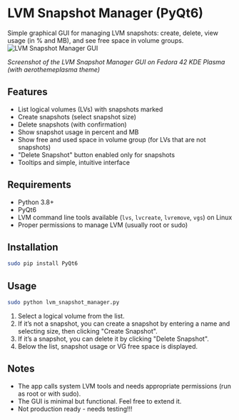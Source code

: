 # LVM Snapshot Manager (PyQt6)

Simple graphical GUI for managing LVM snapshots: create, delete, view usage (in % and MB), and see free space in volume groups.
![LVM Snapshot Manager GUI](https://github.com/user-attachments/assets/aa7a769f-243d-4810-a894-5cbc77847b9e)

*Screenshot of the LVM Snapshot Manager GUI on Fedora 42 KDE Plasma (with aerothemeplasma theme)*
## Features

- List logical volumes (LVs) with snapshots marked  
- Create snapshots (select snapshot size)  
- Delete snapshots (with confirmation)  
- Show snapshot usage in percent and MB  
- Show free and used space in volume group (for LVs that are not snapshots)  
- "Delete Snapshot" button enabled only for snapshots  
- Tooltips and simple, intuitive interface  

## Requirements

- Python 3.8+  
- PyQt6  
- LVM command line tools available (`lvs`, `lvcreate`, `lvremove`, `vgs`) on Linux  
- Proper permissions to manage LVM (usually root or sudo)  

## Installation

```bash
sudo pip install PyQt6
````

## Usage

```bash
sudo python lvm_snapshot_manager.py
```

1. Select a logical volume from the list.
2. If it’s not a snapshot, you can create a snapshot by entering a name and selecting size, then clicking "Create Snapshot".
3. If it’s a snapshot, you can delete it by clicking "Delete Snapshot".
4. Below the list, snapshot usage or VG free space is displayed.

## Notes

* The app calls system LVM tools and needs appropriate permissions (run as root or with sudo).
* The GUI is minimal but functional. Feel free to extend it.
* Not production ready - needs testing!!!
